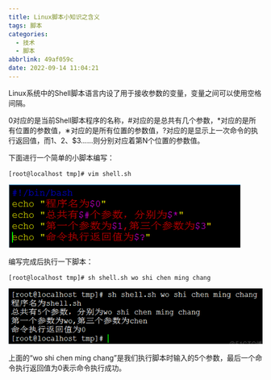 ```yaml
---
title: Linux脚本小知识之含义
tags: 脚本
categories:
  - 技术
  - 脚本
abbrlink: 49af059c
date: 2022-09-14 11:04:21
---
```


Linux系统中的Shell脚本语言内设了用于接收参数的变量，变量之间可以使用空格间隔。

<!--more-->

0对应的是当前Shell脚本程序的名称，#对应的是总共有几个参数，*对应的是所有位置的参数值，∗对应的是所有位置的参数值，?对应的是显示上一次命令的执行返回值，而$1、$2、$3……则分别对应着第N个位置的参数值。

下面进行一个简单的小脚本编写：

```
[root@localhost tmp]# vim shell.sh
```

![](Linux脚本小知识之含义/image-20220914110732383.png)

编写完成后执行一下脚本：

```
[root@localhost tmp]# sh shell.sh wo shi chen ming chang
```

![](Linux脚本小知识之含义/image-20220914110801971.png)

上面的“wo shi chen ming chang”是我们执行脚本时输入的5个参数，最后一个命令执行返回值为0表示命令执行成功。
